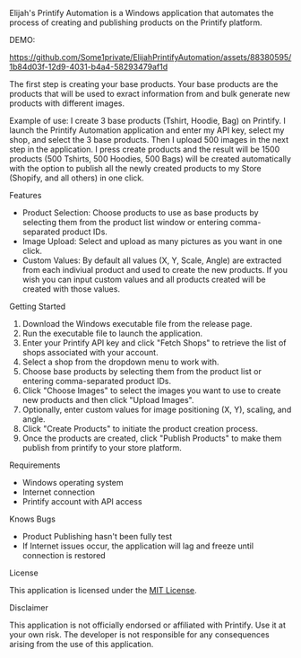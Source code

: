 Elijah's Printify Automation is a Windows application that automates the process of creating and publishing products on the Printify platform.

DEMO:

https://github.com/Some1private/ElijahPrintifyAutomation/assets/88380595/1b84d03f-12d9-4031-b4a4-58293479af1d

The first step is creating your base products. 
Your base products are the products that will be used to exract information from and bulk generate new products with different images.

Example of use: I create 3 base products (Tshirt, Hoodie, Bag) on Printify. I launch the Printify Automation application and enter my API key, select my shop, and select the 3 base products. Then I upload 500 images in the next step in the application. I press create products and the result will be 1500 products (500 Tshirts, 500 Hoodies, 500 Bags) will be created automatically with the option to publish all the newly created products to my Store (Shopify, and all others) in one click.

 Features

- Product Selection: Choose products to use as base products by selecting them from the product list window or entering comma-separated product IDs.
- Image Upload: Select and upload as many pictures as you want in one click.
- Custom Values: By default all values (X, Y, Scale, Angle) are extracted from each indiviual product and used to create the new products. If you wish you can input custom values and all products created will be created with those values.

Getting Started

1. Download the Windows executable file from the release page.
2. Run the executable file to launch the application.
3. Enter your Printify API key and click "Fetch Shops" to retrieve the list of shops associated with your account.
6. Select a shop from the dropdown menu to work with.
7. Choose base products by selecting them from the product list or entering comma-separated product IDs.
8. Click "Choose Images" to select the images you want to use to create new products and then click "Upload Images".
8. Optionally, enter custom values for image positioning (X, Y), scaling, and angle.
9. Click "Create Products" to initiate the product creation process.
10. Once the products are created, click "Publish Products" to make them publish from printify to your store platform.

 Requirements

- Windows operating system
- Internet connection
- Printify account with API access

 Knows Bugs
- Product Publishing hasn't been fully test
- If Internet issues occur, the application will lag and freeze until connection is restored

 License

This application is licensed under the [MIT License](LICENSE).

 Disclaimer

This application is not officially endorsed or affiliated with Printify. Use it at your own risk. The developer is not responsible for any consequences arising from the use of this application.
